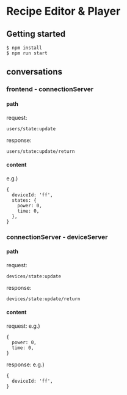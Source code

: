 # Recipe Editor & Player
## Getting started
```
$ npm install
$ npm run start
```

## conversations
### frontend - connectionServer
#### path
request:
```
users/state:update
```
response:
```
users/state:update/return
```

#### content
e.g.)
```
{
  deviceId: 'ff',
  states: {
    power: 0,
    time: 0,
  },
}
```

### connectionServer - deviceServer
#### path
request:
```
devices/state:update
```
response:
```
devices/state:update/return
```

#### content
request:
e.g.)
```
{
  power: 0,
  time: 0,
}
```

response:
e.g.)
```
{
  deviceId: 'ff',
}
```
